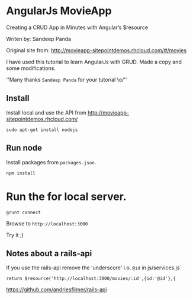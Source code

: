 # AngularJs MovieApp 

Creating a CRUD App in Minutes with Angular’s $resource

Writen by: Sandeep Panda

Original site from: http://movieapp-sitepointdemos.rhcloud.com/#/movies

I have used this tutorial to learn AngularJs with GRUD. 
Made a copy and some modifications. 

''Many thanks `Sandeep Panda` for your tutorial \o/''


## Install 

Install local and use the API from http://movieapp-sitepointdemos.rhcloud.com/

    sudo apt-get install nodejs

## Run node

Install packages from `packages.json`.

    npm install

# Run the for local server.

    grunt connect

Browse to `http://localhost:3000` 

Try it ;)

## Notes about a rails-api

If you use the rails-api remove the 'underscore' i.o. `@id` in js/services.js`

    return $resource('http://localhost:3000/movies/:id',{id:'@id'},{

https://github.com/andriesfilmer/rails-api
